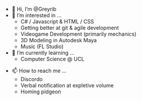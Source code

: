 - 👋 Hi, I’m @Greyrib
- 👀 I’m interested in ...
  - C# / Javascript & HTML / CSS
  - Getting better at git & agile development
  - Videogame Development (primarily mechanics)
  - 3D Modeling in Autodesk Maya
  - Music (FL Studio)
- 🌱 I’m currently learning ...
  - Computer Science @ UCL
<!-- - 💞️ I’m looking to collaborate on ... -->
- 📫 How to reach me ...
  - Discordo
  - Verbal notification at expletive volume
  - Homing pidgeon

<!---
Greyrib/Greyrib is a ✨ special ✨ repository because its `README.md` (this file) appears on your GitHub profile.
You can click the Preview link to take a look at your changes.
--->
